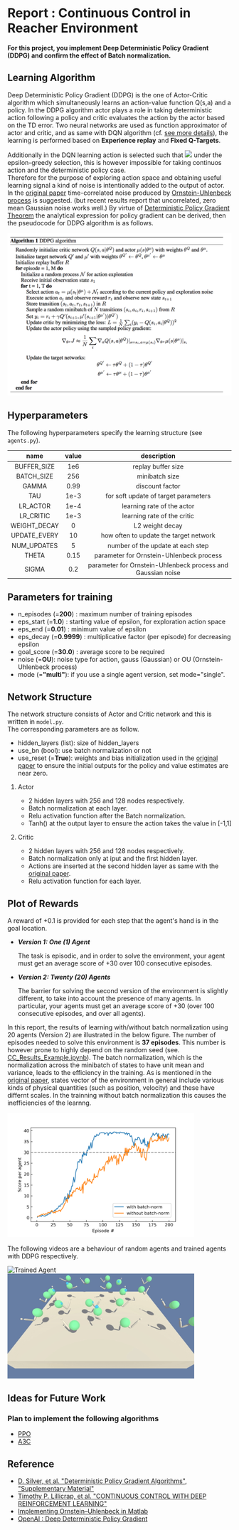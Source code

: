 [//]: # (Image References)

[image1]: media/Reacher_Random.gif "Random Agents"
[image2]: media/Reacher_Trained.gif "Trained Agents"

# Report : Continuous Control in Reacher Environment

**For this project, you implement Deep Deterministic Policy Gradient (DDPG) and confirm the effect of Batch normalization.** 

## Learning Algorithm

Deep Deterministic Policy Gradient (DDPG) is the one of Actor-Critic algorithm which simultaneously learns an action-value function Q(s,a) and a policy. 
In the DDPG algorithm actor plays a role in taking deterministic action following a policy and critic evaluates the action by the actor based on the TD error. 
Two neural networks are used as function approximator of actor and critic, 
and as same with DQN algorithm (cf. [see more details](https://github.com/4kasha/Navigation_DQN/blob/master/Report.md)), the learning is performed based on **Experience replay** and **Fixed Q-Targets**. 

Additionally in the DQN learning action is selected such that <img src="https://latex.codecogs.com/gif.latex?a(s)=\underset{a}{\text{argmax}}Q(s,a;\theta)"/> under the epsilon-greedy selection, this is however impossible for taking continuos action and the deterministic policy case.  
Therefore for the purpose of exploring action space and obtaining useful learning signal a kind of noise is intentionally added to the output of actor.
In the [original paper][ref2] time-correlated noise produced by [Ornstein-Uhlenbeck process][ref3] is suggested. (but recent results report that uncorrelated, zero mean Gaussian noise works well.) 
By virtue of [Deterministic Policy Gradient Theorem][ref1] the analytical expression for policy gradient can be derived, then the pseudocode for DDPG algorithm is as follows.

<img src="./media/algorithm.png" width="600" label="compare">

## Hyperparameters

The following hyperparameters specify the learning structure (see `agents.py`).

|name|value|description|
|:--:|:--:|:--:|
|BUFFER_SIZE|1e6|replay buffer size|
|BATCH_SIZE|256|minibatch size|
|GAMMA|0.99|discount factor|
|TAU|1e-3|for soft update of target parameters|
|LR_ACTOR|1e-4|learning rate of the actor|
|LR_CRITIC|1e-3|learning rate of the critic|
|WEIGHT_DECAY|0|L2 weight decay|
|UPDATE_EVERY|10|how often to update the target network|
|NUM_UPDATES|5|number of the update at each step|
|THETA|0.15|parameter for Ornstein-Uhlenbeck process|
|SIGMA|0.2|parameter for Ornstein-Uhlenbeck process and Gaussian noise|

## Parameters for training
- n_episodes (=**200**) : maximum number of training episodes
- eps_start (=**1.0**) : starting value of epsilon, for exploration action space
- eps_end (=**0.01**) : minimum value of epsilon
- eps_decay (=**0.9999**) : multiplicative factor (per episode) for decreasing epsilon
- goal_score (=**30.0**) : average score to be required
- noise (=**OU**): noise type for action, gauss (Gaussian) or OU (Ornstein-Uhlenbeck process)
- mode (=**"multi"**): if you use a single agent version, set mode="single".  

## Network Structure

The network structure consists of Actor and Critic network and this is written in `model.py`.  
The corresponding parameters are as follow.

- hidden_layers (list): size of hidden_layers
- use_bn (bool): use batch normalization or not
- use_reset (=**True**): weights and bias initialization used in the [original paper][ref2] to ensure the initial outputs for the policy and value estimates are near zero.

1. Actor
    - 2 hidden layers with 256 and 128 nodes respectively.
    - Batch normalization at each layer.
    - Relu activation function after the Batch normalization.
    - Tanh() at the output layer to ensure the action takes the value in [-1,1]

2. Critic
    - 2 hidden layers with 256 and 128 nodes respectively.
    - Batch normalization only at iput and the first hidden layer.
    - Actions are inserted at the second hidden layer as same with the [original paper][ref2].
    - Relu activation function for each layer.

## Plot of Rewards

A reward of +0.1 is provided for each step that the agent's hand is in the goal location. 

- **_Version 1: One (1) Agent_**

    The task is episodic, and in order to solve the environment, your agent must get an average score of +30 over 100 consecutive episodes.

- **_Version 2: Twenty (20) Agents_**
    
    The barrier for solving the second version of the environment is slightly different, to take into account the presence of many agents. In particular, your agents must get an average score of +30 (over 100 consecutive episodes, and over all agents). 

In this report, the results of learning with/without batch normalization using 20 agents (Version 2) are illustrated in the below figure. 
The number of episodes needed to solve this environment is **37 episodes**. 
This number is however prone to highly depend on the random seed (see. [CC_Results_Example.ipynb](CC_Results_Example.ipynb)).
The batch normalization, which is the normalization across the minibatch of states to have unit mean and variance, leads to the efficiency in the training. As is mentioned in the [original paper][ref2], states vector of the environment in general include various kinds of physical quantities (such as position, velocity) and these have differnt scales. In the trainning without batch normalization this causes the inefficiencies of the learnng.

<img src="./media/DDPG_bn.png" width="420" label="compare">

The following videos are a behaviour of random agents and trained agents with DDPG respectively.

![Trained Agent][image1]
![rotation][image2]

## Ideas for Future Work

### Plan to implement the following algorithms

- [PPO](https://arxiv.org/pdf/1707.06347.pdf)
- [A3C](https://arxiv.org/pdf/1602.01783.pdf)

## Reference

- [D. Silver, et al. "Deterministic Policy Gradient Algorithms"][ref1], ["Supplementary Material"][ref1-2] 
- [Timothy P. Lillicrap, et al. "CONTINUOUS CONTROL WITH DEEP REINFORCEMENT LEARNING"][ref2]
- [Implementing Ornstein–Uhlenbeck in Matlab][ref3]
- [OpenAI : Deep Deterministic Policy Gradient][ref4] 

[ref1]: http://proceedings.mlr.press/v32/silver14.pdf
[ref1-2]:http://proceedings.mlr.press/v32/silver14-supp.pdf
[ref2]: https://arxiv.org/abs/1509.02971
[ref3]: https://math.stackexchange.com/questions/1287634/implementing-ornstein-uhlenbeck-in-matlab
[ref4]: https://spinningup.openai.com/en/latest/algorithms/ddpg.html